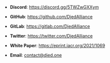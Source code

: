 <br/><br/><br/><br/><br/>

* **Discord**:     https://discord.gg/5TWZwGXXym
* **GitHub**:      https://github.com/DjedAlliance
* **GitLab**:      https://gitlab.com/DjedAlliance
* **Twitter**:     https://twitter.com/DjedAlliance
* **White Paper**: https://eprint.iacr.org/2021/1069

* **Email**:       contact@djed.one 
